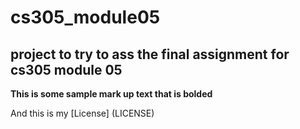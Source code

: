 # cs305_module05
## project to try to ass the final assignment for cs305 module 05

**This is some sample mark up text that is bolded**

And this is my [License] (LICENSE)
